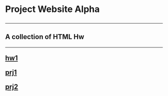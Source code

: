 <!DOCTYPE html>
<html>

<head>
  <meta charset="utf-8">
  <meta name="viewport" content="width=device-width">
  <title>replit</title>
  <link href="style.css" rel="stylesheet" type="text/css" />
</head>

<body>
  <h1>Project Website Alpha
  <hr>
  <h2>A collection of HTML Hw
  <hr>
  <a href="hw1.html"> hw1 </a>
  <p></p>
  <a href="prj.html"> prj1 </a>
  <p></p>
  <a href="prj_2.html"> prj2 </a>
  <script src="script.js"></script>
</body>

</html>
